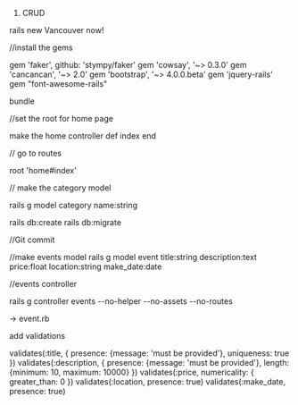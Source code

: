 1. CRUD

rails new Vancouver now!

//install the gems

gem 'faker', github: 'stympy/faker'
gem 'cowsay', '~> 0.3.0'
gem 'cancancan', '~> 2.0'
gem 'bootstrap', '~> 4.0.0.beta'
gem 'jquery-rails'
gem "font-awesome-rails"

bundle

//set the root for home page

make the home controller
def index
end

// go to routes

root 'home#index'

// make the category model

rails g model category name:string

rails db:create
rails db:migrate

//Git commit


//make events model
 rails g model event title:string description:text price:float location:string make_date:date


//events controller

rails g controller events --no-helper --no-assets --no-routes

-> event.rb

add validations

validates(:title, {
      presence: {message: 'must be provided'},
      uniqueness: true
  })
  validates(:description, {
      presence: {message: 'must be provided'},
      length: {minimum: 10, maximum: 10000}
  })
  validates(:price, numericality: {
      greater_than: 0
  })
  validates(:location, presence: true)
  validates(:make_date, presence: true)

























<!-- History  -->
